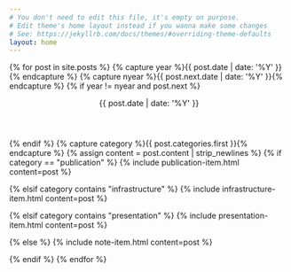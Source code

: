```yaml
---
# You don't need to edit this file, it's empty on purpose.
# Edit theme's home layout instead if you wanna make some changes
# See: https://jekyllrb.com/docs/themes/#overriding-theme-defaults
layout: home
---
```


{% for post in site.posts %}
{% capture year %}{{ post.date | date: '%Y' }}{% endcapture %}
{% capture nyear %}{{ post.next.date | date: '%Y' }}{% endcapture %}
{% if year != nyear and post.next %}
<header class="timeline-header">
    <span class="tag is-primary" style="font-size: 0.90rem;" >{{ post.date | date: '%Y' }}</span>
</header>
{% endif %}
{% capture category %}{{ post.categories.first }}{% endcapture %}
{% assign content = post.content | strip_newlines %}
<!-- Define knot style and title formatting for publications -->
{% if category == "publication" %}
{% include publication-item.html content=post %}

<!-- Define knot style and title formatting for infrastructure -->

{% elsif category contains "infrastructure" %}
{% include infrastructure-item.html content=post %}



<!-- Define knot style and title formatting for presentations -->

{% elsif category contains "presentation" %}
{% include presentation-item.html content=post %}



<!-- Define knot style and title formatting for other types of post (essentially news and notes) -->

{% else %}
{% include note-item.html content=post %}

{% endif %}
{% endfor %}